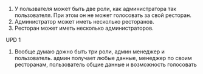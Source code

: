 1. У пользвателя может быть две роли, как администратора так пользователя. При этом он не может голосовать за свой 
ресторан.
2. Администратор может иметь несколько ресторанов.
3. Ресторан может иметь несколько администраторов.

UPD 1
1. Вообще думаю дожно быть три роли, админ менеджер и пользователь.
админ получает любые данные, менеджер по своим ресторанам, пользователь общие данные и возможность голосовать
 
